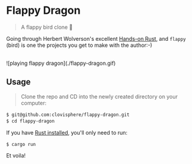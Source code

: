 # Flappy Dragon

> A flappy bird clone 🤭

Going through Herbert Wolverson's excellent [Hands-on Rust](https://pragprog.com/titles/hwrust/hands-on-rust/), and `flappy` (bird) is one the projects you get to make with the author:-)

<br/>
![playing flappy dragon](./flappy-dragon.gif)
<br/>

## Usage

> Clone the repo and CD into the newly created directory on your computer:

```bash
$ git@github.com:clovisphere/flappy-dragon.git
$ cd flappy-dragon
```

If you have [Rust installed](https://www.rust-lang.org/tools/install), you'll only need to run:

```bash
$ cargo run
```

Et voila!
